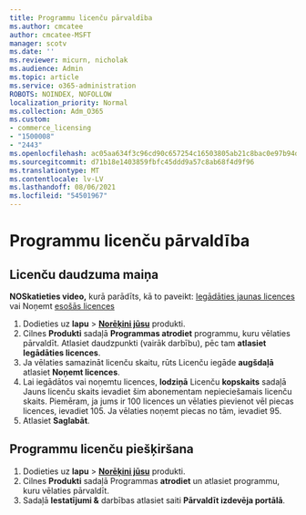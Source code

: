 ```yaml
---
title: Programmu licenču pārvaldība
ms.author: cmcatee
author: cmcatee-MSFT
manager: scotv
ms.date: ''
ms.reviewer: micurn, nicholak
ms.audience: Admin
ms.topic: article
ms.service: o365-administration
ROBOTS: NOINDEX, NOFOLLOW
localization_priority: Normal
ms.collection: Adm_O365
ms.custom:
- commerce_licensing
- "1500008"
- "2443"
ms.openlocfilehash: ac05aa634f3c96cd90c657254c16503805ab21c8bac0e97b94d2e3021a4a62c4
ms.sourcegitcommit: d71b18e1403859fbfc45ddd9a57c8ab68f4d9f96
ms.translationtype: MT
ms.contentlocale: lv-LV
ms.lasthandoff: 08/06/2021
ms.locfileid: "54501967"
---
```

# <a name="manage-app-licenses"></a>Programmu licenču pārvaldība

## <a name="to-change-license-quantity"></a>Licenču daudzuma maiņa

**NOSkatieties video,** kurā parādīts, kā to paveikt: [Iegādāties jaunas licences](https://go.microsoft.com/fwlink/p/?linkid=2154857) vai Noņemt [esošās licences](https://go.microsoft.com/fwlink/p/?linkid=2154938)

1. Dodieties uz **lapu**  >  **[Norēķini jūsu](https://go.microsoft.com/fwlink/p/?linkid=842054)** produkti.
2. Cilnes **Produkti** sadaļā **Programmas atrodiet** programmu, kuru vēlaties pārvaldīt. Atlasiet daudzpunkti (vairāk darbību), pēc tam **atlasiet Iegādāties licences**.
3. Ja vēlaties samazināt licenču skaitu, rūts Licenču iegāde **augšdaļā** atlasiet **Noņemt licences**.
4. Lai iegādātos vai noņemtu licences, **lodziņā** Licenču **kopskaits** sadaļā Jauns licenču skaits ievadiet šim abonementam nepieciešamais licenču skaits. Piemēram, ja jums ir 100 licences un vēlaties pievienot vēl piecas licences, ievadiet 105. Ja vēlaties noņemt piecas no tām, ievadiet 95.
5. Atlasiet **Saglabāt**.

## <a name="to-assign-app-licenses"></a>Programmu licenču piešķiršana

1. Dodieties uz **lapu**  >  **[Norēķini jūsu](https://go.microsoft.com/fwlink/p/?linkid=842054)** produkti.
2. Cilnes **Produkti** sadaļā Programmas **atrodiet** un atlasiet programmu, kuru vēlaties pārvaldīt.
3. Sadaļā **Iestatījumi &** darbības atlasiet saiti **Pārvaldīt izdevēja portālā**.